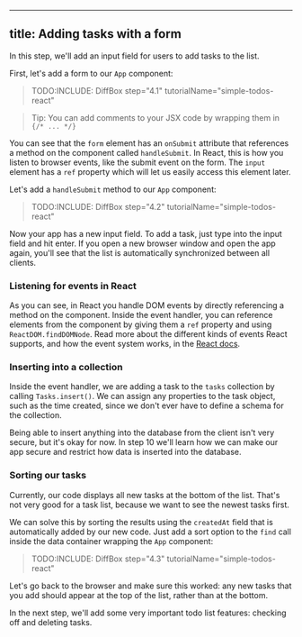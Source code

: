 
---
title: Adding tasks with a form
---

In this step, we'll add an input field for users to add tasks to the list.

First, let's add a form to our `App` component:

> TODO:INCLUDE: DiffBox step="4.1" tutorialName="simple-todos-react"

> Tip: You can add comments to your JSX code by wrapping them in `{/* ... */}`

You can see that the `form` element has an `onSubmit` attribute that references a method on the component called `handleSubmit`. In React, this is how you listen to browser events, like the submit event on the form. The `input` element has a `ref` property which will let us easily access this element later.

Let's add a `handleSubmit` method to our `App` component:

> TODO:INCLUDE: DiffBox step="4.2" tutorialName="simple-todos-react"

Now your app has a new input field. To add a task, just type into the input field and hit enter. If you open a new browser window and open the app again, you'll see that the list is automatically synchronized between all clients.

### Listening for events in React

As you can see, in React you handle DOM events by directly referencing a method on the component. Inside the event handler, you can reference elements from the component by giving them a `ref` property and using `ReactDOM.findDOMNode`. Read more about the different kinds of events React supports, and how the event system works, in the [React docs](https://facebook.github.io/react/docs/events.html).

### Inserting into a collection

Inside the event handler, we are adding a task to the `tasks` collection by calling `Tasks.insert()`. We can assign any properties to the task object, such as the time created, since we don't ever have to define a schema for the collection.

Being able to insert anything into the database from the client isn't very secure, but it's okay for now. In step 10 we'll learn how we can make our app secure and restrict how data is inserted into the database.

### Sorting our tasks

Currently, our code displays all new tasks at the bottom of the list. That's not very good for a task list, because we want to see the newest tasks first.

We can solve this by sorting the results using the `createdAt` field that is automatically added by our new code. Just add a sort option to the `find` call inside the data container wrapping the `App` component:

> TODO:INCLUDE: DiffBox step="4.3" tutorialName="simple-todos-react"

Let's go back to the browser and make sure this worked: any new tasks that you add should appear at the top of the list, rather than at the bottom.

In the next step, we'll add some very important todo list features: checking off and deleting tasks.
